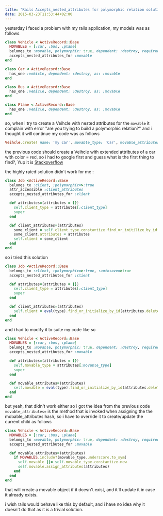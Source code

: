 ```yaml
---
title: "Rails Accepts_nested_attributes for polymorphic relation solution"
date: 2015-03-23T11:53:44+02:00
---
```

yesterday i faced a problem with my rails application, my models was as follows

```ruby
class Vehicle < ActiveRecord::Base
  MOVABLES = [:car, :bus, :plane]
  belongs_to :movable, polymorphic: true, dependent: :destroy, required: true, autosave: true
  accepts_nested_attributes_for :movable
end
```

```ruby
class Car < ActiveRecord::Base
  has_one :vehicle, dependent: :destroy, as: :movable
end
```

```ruby
class Bus < ActiveRecord::Base
  has_one :vehicle, dependent: :destroy, as: :movable
end
```

```ruby
class Plane < ActiveRecord::Base
  has_one :vehicle, dependent: :destroy, as: :movable
end
```

so, when i try to create a Veihcle with nested attributes for the `movable` it complain
with error "are you trying to build a polymorphic relation?" and i thought it will continue
my code was as follows

```ruby
Veihcle.create! name: 'my car', movable_type: 'Car', movable_attributes: { color: red }
```

the previous code should create a Veihcle with extended attributes of a car with color = red,
so i had to google first and guess what is the first thing to find?, Yup it is [Stackoverflow](http://http://stackoverflow.com/questions/3969025/accepts-nested-attributes-for-with-belongs-to-polymorphic)

the highly rated solution didn't work for me :
```ruby
class Job <ActiveRecord::Base
  belongs_to :client, :polymorphic=>:true
  attr_accessible :client_attributes
  accepts_nested_attributes_for :client

  def attributes=(attributes = {})
    self.client_type = attributes[:client_type]
    super
  end

  def client_attributes=(attributes)
    some_client = self.client_type.constantize.find_or_initilize_by_id(self.client_id)
    some_client.attributes = attributes
    self.client = some_client
  end
end
```

so i tried this solution

```ruby
class Job <ActiveRecord::Base
  belongs_to :client, :polymorphic=>:true, :autosave=>true
  accepts_nested_attributes_for :client

  def attributes=(attributes = {})
    self.client_type = attributes[:client_type]
    super
  end

  def client_attributes=(attributes)
    self.client = eval(type).find_or_initialize_by_id(attributes.delete(:client_id)) if client_type.valid?
  end
end
```

and i had to modify it to suite my code like so

```ruby
class Vehicle < ActiveRecord::Base
  MOVABLES = [:car, :bus, :plane]
  belongs_to :movable, polymorphic: true, dependent: :destroy, required: true, autosave: true
  accepts_nested_attributes_for :movable

  def attributes=(attributes = {})
    self.movable_type = attributes[:movable_type]
    super
  end

  def movable_attributes=(attributes)
    self.movable = eval(type).find_or_initialize_by_id(attributes.delete(:movable_id)) if movable_type.valid?
  end
end
```

but yeah, that didn't work either so i got the idea from the previous code `movable_attributes=` is the method that is invoked
when assigning the the mobable_attributes hash, so i have to override it to create/update the current child as follows

```ruby
class Vehicle < ActiveRecord::Base
  MOVABLES = [:car, :bus, :plane]
  belongs_to :movable, polymorphic: true, dependent: :destroy, required: true, autosave: true
  accepts_nested_attributes_for :movable

  def movable_attributes=(attributes)
    if MOVABLES.include?(movable_type.underscore.to_sym)
      self.movable ||= self.movable_type.constantize.new
      self.movable.assign_attributes(attributes)
    end
  end
end
```

that will create a movable object if it doesn't exist, and it'll update it in case it
already exists.

i wish rails would behave like this by default, and i have no idea why it doesn't do that as it is
a trivial solution.

